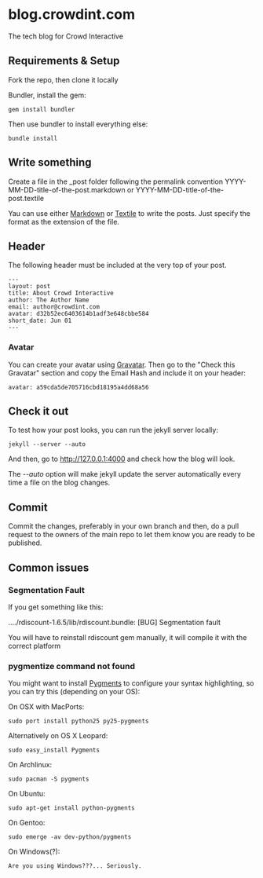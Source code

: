 # blog.crowdint.com

The tech blog for Crowd Interactive

## Requirements & Setup

Fork the repo, then clone it locally

Bundler, install the gem:

    gem install bundler

Then use bundler to install everything else:

    bundle install

## Write something

Create a file in the _post folder following the permalink convention YYYY-MM-DD-title-of-the-post.markdown or YYYY-MM-DD-title-of-the-post.textile

Yau can use either [Markdown](http://daringfireball.net/projects/markdown/) or [Textile](http://www.textism.com/tools/textile/) to write the posts. Just specify the format as the extension of the file.

## Header

The following header must be included at the very top of your post.

    ---
    layout: post
    title: About Crowd Interactive
    author: The Author Name
    email: author@crowdint.com
    avatar: d32b52ec6403614b1adf3e648cbbe584
    short_date: Jun 01
    ---

### Avatar

You can create your avatar using [Gravatar](http://www.gravatar.com). Then go to the "Check this Gravatar" section and copy the Email Hash and include it on your header:

    avatar: a59cda5de705716cbd18195a4dd68a56

## Check it out

To test how your post looks, you can run the jekyll server locally:

    jekyll --server --auto
    
And then, go to http://127.0.0.1:4000 and check how the blog will look.

The _--auto_ option will make jekyll update the server automatically every time a file on the blog changes.

## Commit

Commit the changes, preferably in your own branch and then, do a pull request to the owners of the main repo to let them know you are ready to be published.

## Common issues

### Segmentation Fault

If you get something like this:

  ..../rdiscount-1.6.5/lib/rdiscount.bundle: [BUG] Segmentation fault

You will have to reinstall rdiscount gem manually, it will compile it with the correct platform

### pygmentize command not found

You might want to install [Pygments](http://wiki.github.com/mojombo/jekyll/install) to configure your syntax highlighting, so you can try this (depending on your OS):

On OSX with MacPorts:

    sudo port install python25 py25-pygments

Alternatively on OS X Leopard:

    sudo easy_install Pygments

On Archlinux:

    sudo pacman -S pygments

On Ubuntu:

    sudo apt-get install python-pygments

On Gentoo:

    sudo emerge -av dev-python/pygments

On Windows(?):

    Are you using Windows???... Seriously.

